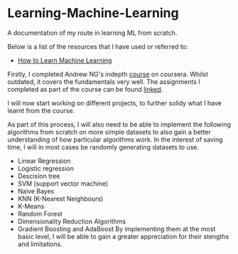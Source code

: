 # Learning-Machine-Learning
A documentation of my route in learning ML from scratch.

Below is a list of the resources that I have used or referred to:

* [How to Learn Machine Learning](https://elitedatascience.com/learn-machine-learning)

Firstly, I completed Andrew NG's indepth [course](https://www.coursera.org/learn/machine-learning) on coursera. Whilst outdated, it covers the fundamentals very well. The assignments I completed as part of the course can be found [linked](https://github.com/NishBajaria/Learning---Machine-Learning). 

I will now start working on different projects, to further solidy what I have learnt from the course. 

As part of this process, I will also need to be able to implement the following algorithms from scratch on more simple datasets to also gain a better understanding of how particular algorithms work. In the interest of saving time, I will in most cases be randomly generating datasets to use.

* Linear Regression 
* Logistic regression
* Descision tree
* SVM (support vector machine)
* Naive Bayes
* KNN (K-Nearest Neighbours)
* K-Means
* Random Forest
* Dimensionality Reduction Algorithms
* Gradient Boosting and AdaBoost By implementing them at the most basic level, I will be able to gain a greater appreciation for their stengths and limitations.

